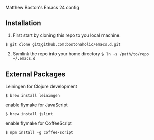 Matthew Boston's Emacs 24 config

## Installation

1. First start by cloning this repo to you local machine.

`$ git clone git@github.com:bostonaholic/emacs.d.git`

2. Symlink the repo into your home directory `$ ln -s /path/to/repo ~/.emacs.d`

## External Packages

Leiningen for Clojure development

`$ brew install leiningen`

enable flymake for JavaScript

`$ brew install jslint`

enable flymake for CoffeeScript

`$ npm install -g coffee-script`
